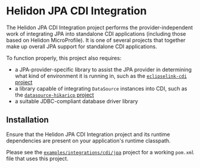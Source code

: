 # Helidon JPA CDI Integration

The Helidon JPA CDI Integration project performs the
provider-independent work of integrating JPA into standalone CDI
applications (including those based on Helidon MicroProfile).  It is
one of several projects that together make up overall JPA support for
standalone CDI applications.

To function properly, this project also requires:

* a JPA-provider-specific library to assist the JPA provider in
  determining what kind of environment it is running in, such as the
  [`eclipselink-cdi` project](../eclipselink-cdi)
* a library capable of integrating `DataSource` instances into CDI,
  such as the [`datasource-hikaricp` project](../datasource-hikaricp)
* a suitable JDBC-compliant database driver library

## Installation

Ensure that the Helidon JPA CDI Integration project and its runtime
dependencies are present on your application's runtime classpath.

Please see the
[`examples/integrations/cdi/jpa`](../../../examples/integrations/cdi/jpa/)
project for a working `pom.xml` file that uses this project.

